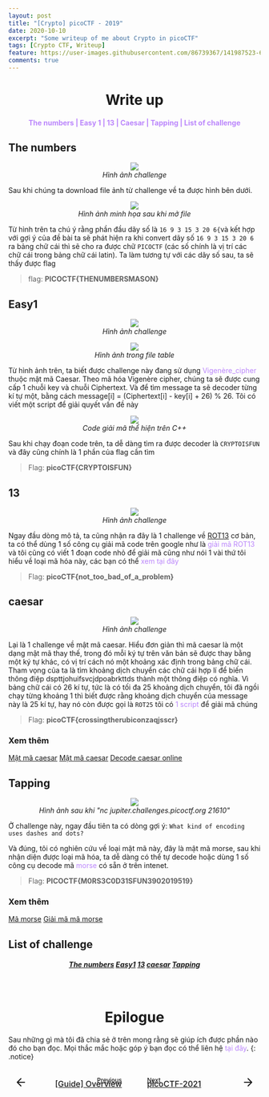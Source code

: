 ```yaml
---
layout: post
title: "[Crypto] picoCTF - 2019"
date: 2020-10-10
excerpt: "Some writeup of me about Crypto in picoCTF"
tags: [Crypto CTF, Writeup]
feature: https://user-images.githubusercontent.com/86739367/141987523-68a87eae-f4b0-4c0e-b40d-5c5415491fe9.png
comments: true
---
```

<h1 align="center">
    Write up
</h1> 

<div align="center">
  <h4>
    <a href="#the-numbers" style="text-decoration: none; color:#bb86fc">The numbers | </a> 
    <a href="#easy1" style="text-decoration: none; color:#bb86fc">Easy 1 | </a>
    <a href="#13" style="text-decoration: none; color:#bb86fc">13 | </a> 
    <a href="#caesar" style="text-decoration: none; color:#bb86fc">Caesar | </a>
    <a href="#tapping" style="text-decoration: none; color:#bb86fc">Tapping | </a>
    <a href="#list-of-challenge" style="text-decoration: none; color:#bb86fc">List of challenge</a> 
  </h4>
</div>

## The numbers 

<figure align="center">
	<a href="https://user-images.githubusercontent.com/86739367/141733927-30722fe9-8fda-4a9e-83f2-a77ad1ad811b.png"><img src="https://user-images.githubusercontent.com/86739367/141733927-30722fe9-8fda-4a9e-83f2-a77ad1ad811b.png"></a>
	<figcaption><a href="#" title="" style = "text-decoration: none"><i>Hình ảnh challenge</i></a></figcaption>
</figure>

Sau khi chúng ta download file ảnh từ challenge về ta được hình bên dưới.

<figure align="center">
	<a href="https://user-images.githubusercontent.com/86739367/141735086-20dca9f2-4583-48c0-b635-558647e4c21d.png"><img src="https://user-images.githubusercontent.com/86739367/141735086-20dca9f2-4583-48c0-b635-558647e4c21d.png"></a>
	<figcaption><a href="#" title="" style = "text-decoration: none"><i>Hình ảnh minh họa sau khi mở file</i></a></figcaption>
</figure>

Từ hình trên ta chú ý rằng phần đầu dãy số là `16 9 3 15 3 20 6{`và kết hợp với gợi ý của đề bài  ta sẽ phát hiện ra khi convert dãy số `16 9 3 15 3 20 6` ra bảng chữ cái thì sẽ cho ra được chữ `PICOCTF` (các số chính là vị trí các chữ cái trong bảng chữ cái latin). Ta làm tương tự với các dãy số sau, ta sẽ thấy được flag

> flag: **PICOCTF{THENUMBERSMASON}**

## Easy1

<figure align="center">
	<a href="https://user-images.githubusercontent.com/86739367/141735589-6e87129a-c0d9-4414-9e09-9c5fef56f5ba.png"><img src="https://user-images.githubusercontent.com/86739367/141735589-6e87129a-c0d9-4414-9e09-9c5fef56f5ba.png"></a>
	<figcaption><a href="#" title="" style = "text-decoration: none"><i>Hình ảnh challenge</i></a></figcaption>
</figure>

<figure align="center">
	<a href="https://user-images.githubusercontent.com/86739367/141735638-102065d5-b355-4c31-b683-9617666b627e.png"><img src="https://user-images.githubusercontent.com/86739367/141735638-102065d5-b355-4c31-b683-9617666b627e.png"></a>
	<figcaption><a href="#" title="" style = "text-decoration: none"><i>Hình ảnh trong file table</i></a></figcaption>
</figure>

Từ hình ảnh trên, ta biết được challenge này đang sử dụng <a href="https://en.wikipedia.org/wiki/Vigen%C3%A8re_cipher" style="text-decoration: none; color:#bb86fc">Vigenère_cipher</a> thuộc mật mã Caesar. Theo mã hóa Vigenère cipher, chúng ta sẽ được cung cấp 1 chuỗi key và chuỗi Ciphertext. Và để tìm message ta sẽ decoder từng kí tự một, bằng cách message[i] = (Ciphertext[i] - key[i] + 26) % 26. Tôi có viết một script để giải quyết vấn đề này 

<figure align="center">
	<a href="https://user-images.githubusercontent.com/86739367/141735971-86fdd243-afba-42b5-9154-7c1f9e96f9aa.png"><img src="https://user-images.githubusercontent.com/86739367/141735971-86fdd243-afba-42b5-9154-7c1f9e96f9aa.png"></a>
	<figcaption><a href="#" title="" style = "text-decoration: none"><i>Code giải mã thể hiện trên C++</i></a></figcaption>
</figure>

Sau khi chạy đoạn code trên, ta dễ dàng tìm ra được decoder là `CRYPTOISFUN` và đây cũng chính là 1 phần của flag cần tìm

> Flag: **picoCTF{CRYPTOISFUN}**

## 13

<figure align="center">
	<a href="https://user-images.githubusercontent.com/86739367/141736152-4812194b-3d44-468b-af4d-793f164ed7ba.png"><img src="https://user-images.githubusercontent.com/86739367/141736152-4812194b-3d44-468b-af4d-793f164ed7ba.png"></a>
	<figcaption><a href="#" title="" style = "text-decoration: none"><i>Hình ảnh challenge</i></a></figcaption>
</figure>

Ngay đầu dòng mô tả, ta cũng nhận ra đây là 1 challenge về <a href="https://vi.wikipedia.org/wiki/ROT13" tyle="text-decoration: none; text-color:#bb86fc" >ROT13</a> cơ bản, ta có thể dùng 1 số công cụ giải mã code trên google như là <a href="https://rot13.com/" style="text-decoration: none; color:#bb86fc">giải mã ROT13</a>  và tôi cũng có viết 1 đoạn code nhỏ để giải mã cũng như nói 1 vài thứ tôi hiểu về loại mã hóa này, các bạn có thể <a href="https://github.com/hieuhdh/Cryptography/blob/master/ROT/rot13.cpp" style="text-decoration: none; color:#bb86fc">xem tại đây</a> 

> Flag: **picoCTF{not_too_bad_of_a_problem}**

## caesar

<figure align="center">
	<a href="https://user-images.githubusercontent.com/86739367/141736511-222a24b9-2d50-4e27-93a0-0a44024e0090.png"><img src="https://user-images.githubusercontent.com/86739367/141736511-222a24b9-2d50-4e27-93a0-0a44024e0090.png"></a>
	<figcaption><a href="#" title="" style = "text-decoration: none"><i>Hình ảnh challenge</i></a></figcaption>
</figure>

Lại là 1 challenge về mật mã caesar. Hiểu đơn giản thì mã caesar là một dạng mật mã thay thế, trong đó mỗi ký tự trên văn bản sẽ được thay bằng một ký tự khác, có vị trí cách nó một khoảng xác định trong bảng chữ cái. 
Tham vọng của ta là tìm khoảng dịch chuyển các chữ cái hợp lí để biến thông điệp dspttjohuifsvcjdpoabrkttds thành một thông điệp có nghĩa. 
Vì bảng chữ cái có 26 kí tự, tức là có tối đa 25 khoảng dịch chuyển, tôi đã ngồi chạy  từng khoảng 1 thì biết được rằng khoảng dịch chuyển của message này là 25 kí tự, hay nó còn được gọi là `ROT25` tôi có <a href="https://github.com/hieuhdh/Cryptography/blob/master/ROT/rot25.cpp" style="text-decoration: none; color:#bb86fc">1 script</a> để giải mã chúng 

> Flag: **picoCTF{crossingtherubiconzaqjsscr}**

### Xem thêm

<div align="left">
    <a href="https://vi.wikipedia.org/wiki/M%E1%BA%ADt_m%C3%A3_Caesar" class="btn">Mật mã caesar</a> 
    <a href="https://privacycanada.net/classical-encryption/caesar-cipher/" class="btn">Mật mã caesar</a>
    <a href="https://cryptii.com/pipes/caesar-cipher" class="btn">Decode caesar online</a>
</div>

## Tapping

<figure align="center">
	<a href="https://user-images.githubusercontent.com/86739367/141736956-97b9172e-0f90-4346-ac1d-62a309f7f779.png"><img src="https://user-images.githubusercontent.com/86739367/141736956-97b9172e-0f90-4346-ac1d-62a309f7f779.png"></a>
	<figcaption><a href="#" title="" style = "text-decoration: none"><i>Hình ảnh sau khi "nc jupiter.challenges.picoctf.org 21610"</i></a></figcaption>
</figure>

Ở challenge này, ngay đầu tiên ta có dòng gợi ý: `What kind of encoding uses dashes and dots?`

Và đúng, tôi có nghiên cứu về loại mật mã này, đây là mật mã morse, sau khi nhận diện được loại mã hóa, ta dễ dàng có thể tự decode hoặc dùng 1 số công cụ decode mã <a href="https://vi.wikipedia.org/wiki/M%C3%A3_Morse" style="text-decoration: none; color:#bb86fc">morse</a> có sẵn ở trên intenet. 

> Flag: **PICOCTF{M0RS3C0D31SFUN3902019519}**

### Xem thêm

<div align="left">
    <a href="https://morsedecoder.com/vi/" class="btn">Mã morse</a> 
    <a href="https://morsecode.world/international/translator.html" class="btn" >Giải mã mã morse</a>
</div>

## List of challenge

<div align="center">
  <h5>
    <a href="https://play.picoctf.org/practice/challenge/68?category=2&originalEvent=1&page=1" class="btn btn-success">The numbers</a> 
    <a href="https://play.picoctf.org/practice/challenge/43?category=2&originalEvent=1&page=1" class="btn btn-success">Easy1</a>
    <a href="https://play.picoctf.org/practice/challenge/62?category=2&originalEvent=1&page=1" class="btn btn-success">13</a>
    <a href="https://play.picoctf.org/practice/challenge/64?category=2&originalEvent=1&page=1" class="btn btn-success">caesar</a>
    <a href="https://play.picoctf.org/practice/challenge/21?category=2&originalEvent=1&page=1" class="btn btn-success">Tapping</a>
  </h5>
</div>

<br>
<h1 align="center">
  Epilogue
</h1> 

Sau những gì mà tôi đã chia sẻ ở trên mong rằng sẽ giúp ích được phần nào đó cho bạn đọc. Mọi thắc mắc hoặc góp ý bạn đọc có thể liên hệ <a href="https://hieuhdh.github.io/deuteri/" style="text-decoration: none; color:#bb86fc" >tại đây</a>.
{: .notice}

<br>
<div class="pre_next" style = "display: grid;grid-template-columns: 45% 45% 20px; grid-gap: 0 10%; font-weight: 500">
    <div class="item item1" style="text-align: right; position: relative;">
        <a href="https://hieuhdh.github.io/deuteri/Guide-Overview/" class="btn" style="width: 100%">
            <div style = "font-size: 12px; margin-bottom:-10px">Previous</div>
            <div style = "top:50%;bottom:50%; transform:translate(-50%, -50%); position: absolute; width: 25px; height:25px; left: 25px">
            	<svg viewBox="0 0 24 24" fill="none" stroke="currentColor" stroke-width="2" stroke-linecap="round" stroke-linejoin="round" preserveAspectRatio="xMidYMid meet" data-rnw-int- style="vertical-align: middle;"><path d="M19 12H5M12 19l-7-7 7-7"></path></svg>
            </div>
            <div style = "position: relative; font-size: 16px; font-weight: 500 ">[Guide] Overview</div>
        </a>
    </div>
    <div class="item item2" style="text-align: left; position: relative; ">
        <a href="https://hieuhdh.github.io/deuteri/Crypto-picoCTF-2021/" class="btn" style="width: 100%">
        	<div style = "font-size: 12px; margin-bottom:-10px"> Next</div>
        	<div style = "top:50%;bottom:50%; transform:translate(-50%, -50%); position: absolute; width: 25px; height:25px; right: 0px"><svg viewBox="0 0 24 24" fill="none" stroke="currentColor" stroke-width="2" stroke-linecap="round" stroke-linejoin="round" style="vertical-align: middle;" ><path d="M5 12h14M12 5l7 7-7 7"></path></svg>
            </div>
        	<div style = "position: relative; font-size: 16px; font-weight: 500 ">picoCTF-2021</div>
        </a>
    </div>
</div>
